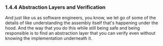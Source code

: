### 1.4.4 Abstraction Layers and Verification

And just like us as software engineers, you know, we let go of some of the details of like understanding the assembly itself that's happening under the hood. And the way that you do this while still being safe and being responsible is to find an abstraction layer that you can verify even without knowing the implementation underneath it.
